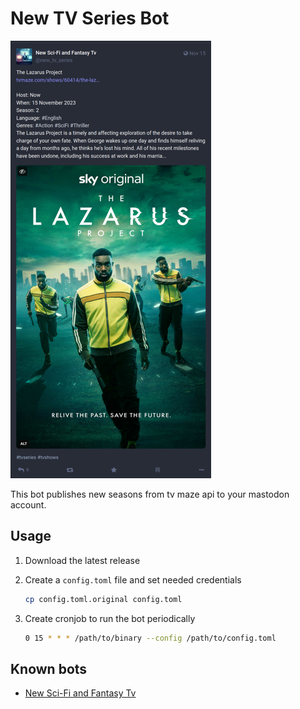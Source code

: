 # New TV Series Bot

![](https://github.com/dmitriiweb/mastodon-new-tv-series-bot/blob/main/img/post-example.png?raw=true)

This bot publishes new seasons from tv maze api to your mastodon account.

## Usage

1. Download the latest release
2. Create a `config.toml` file and set needed credentials

   ```bash
   cp config.toml.original config.toml
   ```

3. Create cronjob to run the bot periodically

    ```bash
    0 15 * * * /path/to/binary --config /path/to/config.toml
    ```

## Known bots

- [New Sci-Fi and Fantasy Tv](https://patashnik.club/@new_tv_series)
